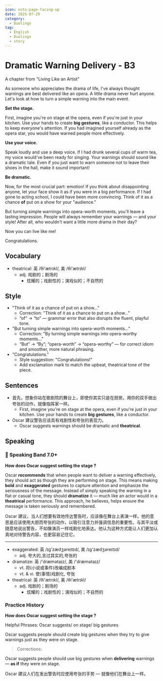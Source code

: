 ```yaml
---
icon: noto:page-facing-up
date: 2025-07-29
category:
  - Duolingo
tag:
  - English
  - Duolingo
  - story
---
```


# Dramatic Warning Delivery - B3

A chapter from "Living Like an Artist"

As someone who appreciates the drama of life, I've always thought warnings are best delivered like an opera. A little drama never hurt anyone. Let's look at how to turn a simple warning into the main event.

**Set the stage.**

First, imagine you're on stage at the opera, even if you're just in your kitchen. Use your hands to create **big gestures**, like a conductor. This helps to keep everyone's attention. If you had imagined yourself already as the opera star, you would have warned people more effectively.

**Use your voice.**

Speak loudly and use a deep voice. If I had drunk several cups of warm tea, my voice would've been ready for singing. Your warnings should sound like a dramatic tale. Even if you just want to warn someone not to leave their shoes in the hall, make it sound important!

**Be dramatic.**

Now, for the most crucial part: emotion! If you think about disappointing anyone, let your face show it as if you were in a big performance. If I had gone to acting school, I could have been more convincing. Think of it as a chance **of** put on a show for your "audience."

But turning simple warnings into opera-worth moments, you'll leave a lasting impression. People will always remember your warnings — and your style! After all, who wouldn't want a little more drama in their day?

Now you can live like me!

Congratulations.

## Vocabulary

- theatrical: 英 /θi'ætrɪkl/, 美 /θi'ætrɪkl/
  - adj. 戏剧的；剧场的
    - 炫耀的；戏剧性的；演戏似的；不自然的

## Style

- "Think of it as a chance of put on a show..."
  - Correction: "Think of it as a chance to put on a show..."
  - “of” → “to” — grammar error that also disrupts the fluent, playful tone.
- "But turning simple warnings into opera-worth moments..."
  - Correction: "By turning simple warnings into opera-worthy moments..."
  - “But” → “By”; “opera-worth” → “opera-worthy” — for correct idiom and smoother, more natural phrasing.
- "Congratulations."
  - Style suggestion: "Congratulations!"
  - Add exclamation mark to match the upbeat, theatrical tone of the piece.

## Sentences

- 首先，想象你站在歌剧院的舞台上，即使你其实只是在厨房。用你的双手做出夸张的动作，就像指挥家一样。
  - First, imagine you're on stage at the opera, even if you're just in your kitchen. Use your hands to create **big gestures**, like a conductor.
- Oscar 建议警告应该具有戏剧性和夸张的表现力。
  - Oscar suggests warnings should be dramatic and **theatrical**.

## Speaking

### 🌟 Speaking Band 7.0+

**How does Oscar suggest setting the stage ?**

Oscar **recommends** that when people want to deliver a warning effectively, they should act as though they are performing on stage. This means making **bold** and **exaggerated** gestures to capture attention and emphasize the seriousness of the message. Instead of simply speaking the warning in a flat or casual tone, they should **dramatize** it — much like an actor would in a **theatrical** performance. This approach, he believes, helps ensure the message is taken seriously and remembered.

Oscar 建议，当人们想要有效地传达警告时，应该像在舞台上表演一样。他的意思是应该使用大胆而夸张的动作，以吸引注意力并强调信息的重要性。与其平淡或随意地说出警告，不如像演员一样戏剧化地表达。他认为这种方式能让人们更加认真地对待警告内容，也更容易记住它。

---

- exaggerated: 英 /ɪɡ'zædʒəreɪtɪd/, 美 /ɪɡ'zædʒəreɪtɪd/
  - adj. 夸大的,言过其实的,夸张的
- dramatize: 英 /'dræmətaɪz/, 美 /'dræmətaɪz/
  - vt. 将(小说或事件)改编成剧本
  - vt. & vi. 使(事情)戏剧化, 夸张
- theatrical: 英 /θi'ætrɪkl/, 美 /θi'ætrɪkl/
  - adj. 戏剧的；剧场的
    - 炫耀的；戏剧性的；演戏似的；不自然的

### Practice History

**How does Oscar suggest setting the stage ?**

Helpful Phrases: Oscar suggests/ on stage/ big gestures

Oscar suggests people should create big gestures when they try to give warnings just as they were on stage.

> Corrections:

Oscar suggests people should use big gestures when **delivering** warnings — **as if** they were on stage.

Oscar 建议人们在发出警告时应使用夸张的手势 — 就像他们在舞台上一样。

